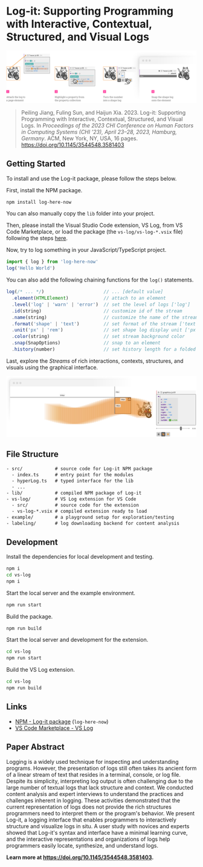 # Log-it: Supporting Programming with Interactive, Contextual, Structured, and Visual Logs

![Teaser](./media/teaser.png)

> Peiling Jiang, Fuling Sun, and Haijun Xia. 2023. Log-it: Supporting Programming with Interactive, Contextual, Structured, and Visual Logs. In _Proceedings of the 2023 CHI Conference on Human Factors in Computing Systems (CHI ’23), April 23–28, 2023, Hamburg, Germany_. ACM, New York, NY, USA, 16 pages. https://doi.org/10.1145/3544548.3581403

## Getting Started

To install and use the Log-it package, please follow the steps below.

First, install the NPM package.

```bash
npm install log-here-now
```

You can also manually copy the `lib` folder into your project.

Then, please install the Visual Studio Code extension, VS Log, from VS Code Marketplace, or load the package (the `vs-log/vs-log-*.vsix` file) following the steps [here](https://code.visualstudio.com/docs/editor/extension-marketplace#_install-from-a-vsix).

Now, try to log something in your JavaScript/TypeScript project.

```ts
import { log } from 'log-here-now'
log('Hello World')
```

You can also add the following chaining functions for the `log()` statements.

<!-- prettier-ignore -->
```ts
log(/* ... */)                      // ... [default value]
  .element(HTMLElement)             // attach to an element
  .level('log' | 'warn' | 'error')  // set the level of logs ['log']
  .id(string)                       // customize id of the stream
  .name(string)                     // customize the name of the stream
  .format('shape' | 'text')         // set format of the stream ['text']
  .unit('px' | 'rem')               // set shape log display unit ['px']
  .color(string)                    // set stream background color
  .snap(SnapOptions)                // snap to an element
  .history(number)                  // set history length for a folded stream [0]
```

Last, explore the _Streams_ of rich interactions, contexts, structures, and visuals using the graphical interface.

![Graphics](./media/graphics.png)

## File Structure

```
- src/            # source code for Log-it NPM package
  - index.ts      # entry point for the modules
  - hyperLog.ts   # typed interface for the lib
  - ...
- lib/            # compiled NPM package of Log-it
- vs-log/         # VS Log extension for VS Code
  - src/          # source code for the extension
  - vs-log-*.vsix # compiled extension ready to load
- example/        # a playground setup for exploration/testing
- labeling/       # log downloading backend for content analysis
```

## Development

Install the dependencies for local development and testing.

```bash
npm i
cd vs-log
npm i
```

Start the local server and the example environment.

```bash
npm run start
```

Build the package.

```bash
npm run build
```

Start the local server and development for the extension.

```bash
cd vs-log
npm run start
```

Build the VS Log extension.

```bash
cd vs-log
npm run build
```

## Links

- [NPM - Log-it package](https://www.npmjs.com/package/log-here-now) (`log-here-now`)
- [VS Code Marketplace - VS Log](https://marketplace.visualstudio.com/items?itemName=peiling.vs-log)

## Paper Abstract

Logging is a widely used technique for inspecting and understanding programs. However, the presentation of logs still often takes its ancient form of a linear stream of text that resides in a terminal, console, or log file. Despite its simplicity, interpreting log output is often challenging due to the large number of textual logs that lack structure and context. We conducted content analysis and expert interviews to understand the practices and challenges inherent in logging. These activities demonstrated that the current representation of logs does not provide the rich structures programmers need to interpret them or the program's behavior. We present Log-it, a logging interface that enables programmers to interactively structure and visualize logs in situ. A user study with novices and experts showed that Log-it's syntax and interface have a minimal learning curve, and the interactive representations and organizations of logs help programmers easily locate, synthesize, and understand logs.

**Learn more at https://doi.org/10.1145/3544548.3581403.**
